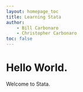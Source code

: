 ```yaml
---
layout: homepage_toc
title: Learning Stata
author:
    - Bill Carbonaro
    - Christopher Carbonaro
toc: false
---
```


# Hello World.

Welcome to Stata.
